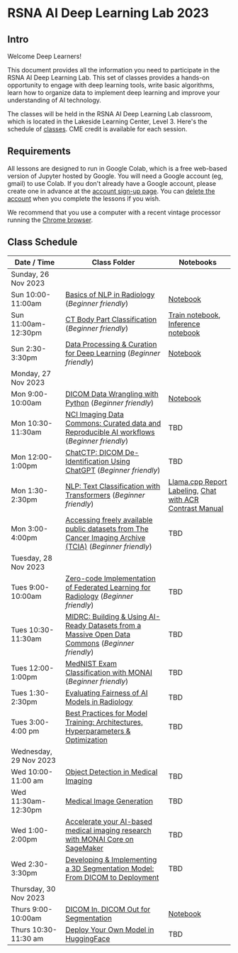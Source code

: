 # RSNA AI Deep Learning Lab 2023

## Intro

Welcome Deep Learners!  

This document provides all the information you need to participate in the RSNA AI Deep Learning Lab. This set of classes provides a hands-on opportunity to engage with deep learning tools, write basic algorithms, learn how to organize data to implement deep learning and improve your understanding of AI technology. 

The classes will be held in the RSNA AI Deep Learning Lab classroom, which is located in the Lakeside Learning Center, Level 3. Here's the schedule of [classes](#class-schedule). CME credit is available for each session.


## Requirements

All lessons are designed to run in Google Colab, which is a free web-based version of Jupyter hosted by Google. You will need a Google account (eg, gmail) to use Colab. If you don't already have a Google account, please create one in advance at the [account sign-up page](https://accounts.google.com/signup/v2/webcreateaccount?flowName=GlifWebSignIn&flowEntry=SignUp). You can [delete the account](https://support.google.com/accounts/answer/32046?hl=en) when you complete the lessons if you wish. 

We recommend that you use a computer with a recent vintage processor running the [Chrome browser](https://www.google.com/chrome/). 


## Class Schedule

| Date / Time | Class Folder | Notebooks |
| --- | --- | --- |
| Sunday, 26 Nov 2023 |
| Sun 10:00-11:00am | [Basics of NLP in Radiology](https://github.com/RSNA/AI-Deep-Learning-Lab-2023/tree/main/sessions/nlp-basics) (_Beginner friendly_) | [Notebook](https://github.com/RSNA/AI-Deep-Learning-Lab-2023/blob/main/sessions/nlp-basics/DLL52_Basics_NLP_Radiology.ipynb) |
| Sun 11:00am-12:30pm | [CT Body Part Classification](https://github.com/RSNA/AI-Deep-Learning-Lab-2023/tree/main/sessions/ct-body-part) (_Beginner friendly_) | [Train notebook](https://github.com/RSNA/AI-Deep-Learning-Lab-2023/blob/main/sessions/ct-body-part/train.ipynb), [Inference notebook](https://github.com/RSNA/AI-Deep-Learning-Lab-2023/blob/main/sessions/ct-body-part/inference.ipynb) |
| Sun 2:30-3:30pm | [Data Processing & Curation for Deep Learning](https://github.com/RSNA/AI-Deep-Learning-Lab-2023/tree/main/sessions/data-curation) (_Beginner friendly_) | [Notebook](https://github.com/RSNA/AI-Deep-Learning-Lab-2023/blob/main/sessions/data-curation/Data_Processing_%26_Curation_for_Deep_Learning.ipynb) |
| Monday, 27 Nov 2023 |
| Mon 9:00-10:00am | [DICOM Data Wrangling with Python](https://github.com/RSNA/AI-Deep-Learning-Lab-2023/tree/main/sessions/dicom-wrangling) (_Beginner friendly_) | [Notebook](https://github.com/RSNA/AI-Deep-Learning-Lab-2023/blob/main/sessions/dicom-wrangling/DataWrangling2021RSNA16.ipynb) |
| Mon 10:30-11:30am | [NCI Imaging Data Commons: Curated data and Reproducible AI workflows](https://github.com/RSNA/AI-Deep-Learning-Lab-2023/tree/main/sessions/nci-idc) (_Beginner friendly_) | TBD |
| Mon 12:00-1:00pm | [ChatCTP: DICOM De-Identification Using ChatGPT]() (_Beginner friendly_) | TBD |
| Mon 1:30-2:30pm | [NLP: Text Classification with Transformers](https://github.com/RSNA/AI-Deep-Learning-Lab-2023/tree/main/sessions/nlp-text-classification) (_Beginner friendly_) | [Llama.cpp Report Labeling](https://github.com/RSNA/AI-Deep-Learning-Lab-2023/blob/main/sessions/nlp-text-classification/llama_cpp_report_labeling.ipynb), [Chat with ACR Contrast Manual](https://github.com/RSNA/AI-Deep-Learning-Lab-2023/blob/main/sessions/nlp-text-classification/RSNA23_ACR_contrast_manual_chat.ipynb) |
| Mon 3:00-4:00pm | [Accessing freely available public datasets from The Cancer Imaging Archive (TCIA)](https://github.com/RSNA/AI-Deep-Learning-Lab-2023/tree/main/sessions/tcia) (_Beginner friendly_) | TBD |
| Tuesday, 28 Nov 2023 |
| Tues 9:00-10:00am | [Zero-code Implementation of Federated Learning for Radiology]() (_Beginner friendly_) | TBD |
| Tues 10:30-11:30am | [MIDRC: Building & Using AI-Ready Datasets from a Massive Open Data Commons]() (_Beginner friendly_) | TBD |
| Tues 12:00-1:00pm | [MedNIST Exam Classification with MONAI](https://github.com/RSNA/AI-Deep-Learning-Lab-2023/tree/main/sessions/mednist-monai) (_Beginner friendly_) | TBD |
| Tues 1:30-2:30pm | [Evaluating Fairness of AI Models in Radiology]() | TBD |
| Tues 3:00-4:00 pm | [Best Practices for Model Training: Architectures, Hyperparameters & Optimization](https://github.com/RSNA/AI-Deep-Learning-Lab-2023/tree/main/sessions/best-practices-training) | TBD |
| Wednesday, 29 Nov 2023 |
| Wed 10:00-11:00 am | [Object Detection in Medical Imaging]() | TBD |
| Wed 11:30am-12:30pm | [Medical Image Generation]() | TBD |
| Wed 1:00-2:00pm | [Accelerate your AI-based medical imaging research with MONAI Core on SageMaker](https://github.com/RSNA/AI-Deep-Learning-Lab-2023/tree/main/sessions/monai-sagemaker) | TBD |
| Wed 2:30-3:30pm | [Developing & Implementing a 3D Segmentation Model: From DICOM to Deployment]() | TBD |
| Thursday, 30 Nov 2023 |
| Thurs 9:00-10:00am | [DICOM In, DICOM Out for Segmentation](https://github.com/RSNA/AI-Deep-Learning-Lab-2023/tree/main/sessions/dicom-seg) | [Notebook](https://github.com/RSNA/AI-Deep-Learning-Lab-2023/blob/main/sessions/dicom-seg/RSNA_2021_DICOM_IN_DICOM_OUT_Segmentation.ipynb) |
| Thurs 10:30-11:30 am | [Deploy Your Own Model in HuggingFace]() | TBD |
